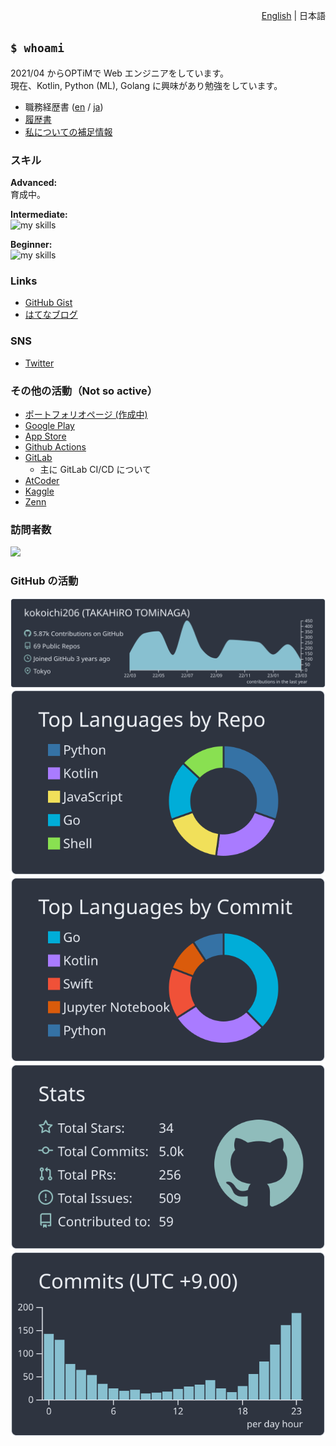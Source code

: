 <p align="right"> 
    <a href="./README.md">English</a> | 日本語
</p>

## `$ whoami`

2021/04 からOPTiMで Web エンジニアをしています。  
現在、Kotlin, Python (ML), Golang に興味があり勉強をしています。

- 職務経歴書 ([en](./aboutme/work_experience_en.md) / [ja](./aboutme/work_experience.md))
- [履歴書](./aboutme/resume.md)
- [私についての補足情報](./aboutme/)

### スキル

**Advanced:**  
育成中。

**Intermediate:**  
<img alt="my skills" src="https://skillicons.dev/icons?theme=light&perline=8&i=kotlin,androidstudio,go,python,bash,git,github,githubactions" />

**Beginner:**  
<img alt="my skills" src="https://skillicons.dev/icons?theme=light&perline=8&i=swift,flutter,ts,js,html,css,react,vue,firebase,rails,linux,aws,jenkins" />

### Links

- [GitHub Gist](https://gist.github.com/kokoichi206)
- [はてなブログ](https://koko206.hatenablog.com/archive)

### SNS

- [Twitter](https://twitter.com/sZfRQcRF6A2kZpJ)

### その他の活動（Not so active）

- [ポートフォリオページ (作成中)](https://kokoichi206.github.io/kokoichi-portfolio/)
- [Google Play](https://play.google.com/store/apps/developer?id=Takahiro+Tominaga)
- [App Store](https://apps.apple.com/us/developer/takahiro-tominaga/id1619527887)
- [Github Actions](https://github.com/marketplace?type=actions&query=kokoichi206+)
- [GitLab](https://gitlab.com/kokoichi206)
  - 主に GitLab CI/CD について
- [AtCoder](https://atcoder.jp/users/kokoichi26)
- [Kaggle](https://www.kaggle.com/kokoichi)
- [Zenn](https://zenn.dev/kokoichi206)

### 訪問者数

[![](https://kokoichi0206.mydns.jp/cgi-bin/counter)](https://github.com/kokoichi206/cgi/issues/3)

### GitHub の活動

[![](https://raw.githubusercontent.com/kokoichi206/kokoichi206/main/profile-summary-card-output/nord_dark/0-profile-details.svg)](https://github.com/vn7n24fzkq/github-profile-summary-cards)
[![](https://raw.githubusercontent.com/kokoichi206/kokoichi206/main/profile-summary-card-output/nord_dark/1-repos-per-language.svg)](https://github.com/vn7n24fzkq/github-profile-summary-cards) [![](https://raw.githubusercontent.com/kokoichi206/kokoichi206/main/profile-summary-card-output/nord_dark/2-most-commit-language.svg)](https://github.com/vn7n24fzkq/github-profile-summary-cards)
[![](https://raw.githubusercontent.com/kokoichi206/kokoichi206/main/profile-summary-card-output/nord_dark/3-stats.svg)](https://github.com/vn7n24fzkq/github-profile-summary-cards) [![](https://raw.githubusercontent.com/kokoichi206/kokoichi206/main/profile-summary-card-output/nord_dark/4-productive-time.svg)](https://github.com/vn7n24fzkq/github-profile-summary-cards)

